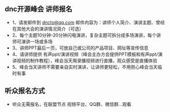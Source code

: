 ## dnc开源峰会 讲师报名

* 1、请发邮件到 dncto@qq.com 邮件内容为：讲师个人简介、演讲主题、曾经在其他大会的演讲情况简介（可选）
* 2、每个主题10分钟-20分钟闪电演讲，复杂主题可拆分成多场演讲，每个讲师可演讲一场或多场
* 3、讲师PPT最后一页，可放自己或公司的产品项目、网址等宣传信息
* 4、请讲师提供 有声ppt/演讲视频（峰会主办方会提供PPT模板和有声ppt/演讲视频的制作教程），峰会当天用录播视频进行直播，观众感受是直播体验
* 5、峰会当天讲师不需要亲自实时演讲，让讲师更轻松，不用担心峰会当天临时有事

## 听众报名方式
* 听众无需报名，在联盟节点 视频平台、QQ群、微信群…观看

